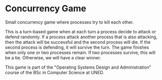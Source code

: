 # Concurrency Game

Small concurrency game where processes try to kill each other.

This is a turn-based game when at each turn a process decide to attack or defend randomly. If a process attack another process that is also attacking, then the attack will be successful and the second process will die. If the second process is defending, it will survive the turn. The game finishes when only one or two processes remain. If two processes survive, this will be a tie. Otherwise, we will have a clear winner.

This game is part of the "Operating Systems Design and Administration" course of the BSc in Computer Science at UNED.

